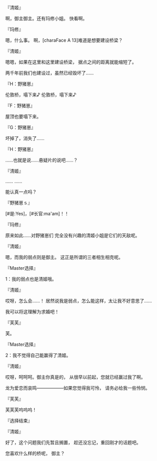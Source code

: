 『清姬』

啊，御主御主。还有玛修小姐。
快看啊。

『玛修』

嗯，什么事。
啊，[charaFace A 13]难道是想要建设桥梁？

『清姬』

嗯嗯，如果在这里和这里建设桥梁，
据点之间的距离就能缩短了。

两千年前我们也建设过，虽然已经毁坏了……

『H：野猪崽』

伦敦桥，塌下来♪
伦敦桥，塌下来♪

『F：野猪崽』

屋顶也要塌下来。

『G：野猪崽』

坏掉了，消失了……

『H：野猪崽』

……也就是说……悬疑片的说吧……？

『清姬』

……
……

能认真一点吗？

『野猪崽ｓ』

[#是:Yes]，[#长官:ma'am]！！

『玛修』

原来如此……对野猪崽们
完全没有兴趣的清姬小姐是它们的天敌呢。

『清姬』

嗯，而我的弱点则是御主。
这正是所谓的三者相生相克呢。

『Master选择』

1：我的弱点也是清姬哦。

『清姬』

哎呀，怎么会……！
居然说我是弱点，怎么能这样，太让我不好意思了……

我可以将这理解为求婚吧！

『芙芙』

芙。

『Master选择』

2：我不觉得自己能赢得了清姬。

『清姬』

哎呀，呵呵呵。御主你真是的，
从很早以前起，您就已经赢过我了啊。

龙为爱恋而哀鸣——————如果您觉得我可怜，
请务必给我一些怜悯。

『芙芙』

芙芙芙呜呜呜！

『选择结束』

『清姬』

好了，这个问题我们先暂且搁置，
趁还没忘记，重回刚才的话题吧。

您喜欢什么样的桥呢，
御主？


